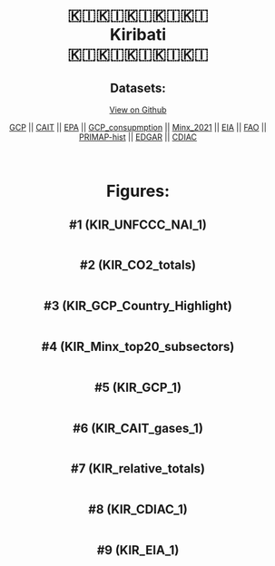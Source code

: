 
<center>
<h1 align="center">
🇰🇮🇰🇮🇰🇮🇰🇮🇰🇮
<br>
Kiribati
<br>
🇰🇮🇰🇮🇰🇮🇰🇮🇰🇮
</h1>
<h2>Datasets:</h2>
<p><a href="https://github.com/dquintani/GreenhouseData/tree/master/country_data/KIR_Kiribati/data">View on Github</a>
<br></p><p><a href="data/KIR_GCP.csv">GCP</a> || <a href="data/KIR_CAIT.csv">CAIT</a> || <a href="data/KIR_EPA.csv">EPA</a> || <a href="data/KIR_GCP_consupmption.csv">GCP_consupmption</a> || <a href="data/KIR_Minx_2021.csv">Minx_2021</a> || <a href="data/KIR_EIA.csv">EIA</a> || <a href="data/KIR_FAO.csv">FAO</a> || <a href="data/KIR_PRIMAP-hist.csv">PRIMAP-hist</a> || <a href="data/KIR_EDGAR.csv">EDGAR</a> || <a href="data/KIR_CDIAC.csv">CDIAC</a></p><p><br></p>
<h1>Figures:</h1><h2>#1 (KIR_UNFCCC_NAI_1)</h2>
<p><img alt="" src="figures/KIR_UNFCCC_NAI_1.png" /></p><h2>#2 (KIR_CO2_totals)</h2>
<p><img alt="" src="figures/KIR_CO2_totals.png" /></p><h2>#3 (KIR_GCP_Country_Highlight)</h2>
<p><img alt="" src="figures/KIR_GCP_Country_Highlight.png" /></p><h2>#4 (KIR_Minx_top20_subsectors)</h2>
<p><img alt="" src="figures/KIR_Minx_top20_subsectors.png" /></p><h2>#5 (KIR_GCP_1)</h2>
<p><img alt="" src="figures/KIR_GCP_1.png" /></p><h2>#6 (KIR_CAIT_gases_1)</h2>
<p><img alt="" src="figures/KIR_CAIT_gases_1.png" /></p><h2>#7 (KIR_relative_totals)</h2>
<p><img alt="" src="figures/KIR_relative_totals.png" /></p><h2>#8 (KIR_CDIAC_1)</h2>
<p><img alt="" src="figures/KIR_CDIAC_1.png" /></p><h2>#9 (KIR_EIA_1)</h2>
<p><img alt="" src="figures/KIR_EIA_1.png" /></p>